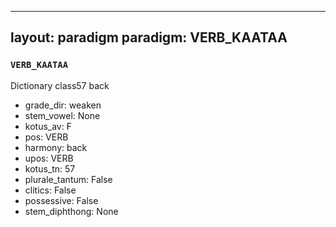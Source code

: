 
---
layout: paradigm
paradigm: VERB_KAATAA
---
### ` VERB_KAATAA `

Dictionary class57 back
* grade_dir: weaken
* stem_vowel: None
* kotus_av: F
* pos: VERB
* harmony: back
* upos: VERB
* kotus_tn: 57
* plurale_tantum: False
* clitics: False
* possessive: False
* stem_diphthong: None
